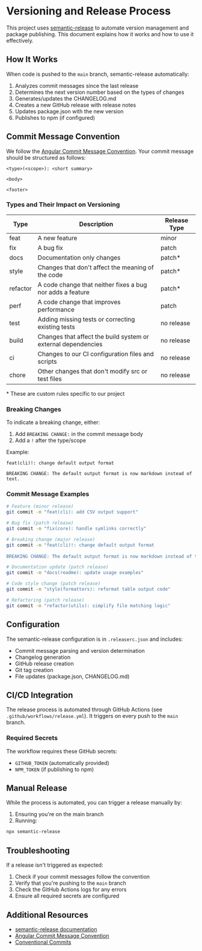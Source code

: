 # Versioning and Release Process

This project uses [semantic-release](https://github.com/semantic-release/semantic-release) to automate version management and package publishing. This document explains how it works and how to use it effectively.

## How It Works

When code is pushed to the `main` branch, semantic-release automatically:

1. Analyzes commit messages since the last release
2. Determines the next version number based on the types of changes
3. Generates/updates the CHANGELOG.md
4. Creates a new GitHub release with release notes
5. Updates package.json with the new version
6. Publishes to npm (if configured)

## Commit Message Convention

We follow the [Angular Commit Message Convention](https://github.com/angular/angular/blob/master/CONTRIBUTING.md#-commit-message-format). Your commit message should be structured as follows:

```
<type>(<scope>): <short summary>

<body>

<footer>
```

### Types and Their Impact on Versioning

| Type     | Description                                                    | Release Type |
|----------|----------------------------------------------------------------|--------------|
| feat     | A new feature                                                   | minor        |
| fix      | A bug fix                                                       | patch        |
| docs     | Documentation only changes                                      | patch*       |
| style    | Changes that don't affect the meaning of the code              | patch*       |
| refactor | A code change that neither fixes a bug nor adds a feature      | patch*       |
| perf     | A code change that improves performance                        | patch        |
| test     | Adding missing tests or correcting existing tests              | no release   |
| build    | Changes that affect the build system or external dependencies  | no release   |
| ci       | Changes to our CI configuration files and scripts              | no release   |
| chore    | Other changes that don't modify src or test files             | no release   |

\* These are custom rules specific to our project

### Breaking Changes

To indicate a breaking change, either:
1. Add `BREAKING CHANGE:` in the commit message body
2. Add a `!` after the type/scope

Example:
```
feat(cli)!: change default output format

BREAKING CHANGE: The default output format is now markdown instead of text.
```

### Commit Message Examples

```bash
# Feature (minor release)
git commit -m "feat(cli): add CSV output support"

# Bug fix (patch release)
git commit -m "fix(core): handle symlinks correctly"

# Breaking change (major release)
git commit -m "feat(cli)!: change default output format
    
BREAKING CHANGE: The default output format is now markdown instead of text."

# Documentation update (patch release)
git commit -m "docs(readme): update usage examples"

# Code style change (patch release)
git commit -m "style(formatters): reformat table output code"

# Refactoring (patch release)
git commit -m "refactor(utils): simplify file matching logic"
```

## Configuration

The semantic-release configuration is in `.releaserc.json` and includes:

- Commit message parsing and version determination
- Changelog generation
- GitHub release creation
- Git tag creation
- File updates (package.json, CHANGELOG.md)

## CI/CD Integration

The release process is automated through GitHub Actions (see `.github/workflows/release.yml`). It triggers on every push to the `main` branch.

### Required Secrets

The workflow requires these GitHub secrets:
- `GITHUB_TOKEN` (automatically provided)
- `NPM_TOKEN` (if publishing to npm)

## Manual Release

While the process is automated, you can trigger a release manually by:

1. Ensuring you're on the main branch
2. Running:
```bash
npx semantic-release
```

## Troubleshooting

If a release isn't triggered as expected:

1. Check if your commit messages follow the convention
2. Verify that you're pushing to the `main` branch
3. Check the GitHub Actions logs for any errors
4. Ensure all required secrets are configured

## Additional Resources

- [semantic-release documentation](https://semantic-release.gitbook.io/)
- [Angular Commit Message Convention](https://github.com/angular/angular/blob/master/CONTRIBUTING.md#-commit-message-format)
- [Conventional Commits](https://www.conventionalcommits.org/) 